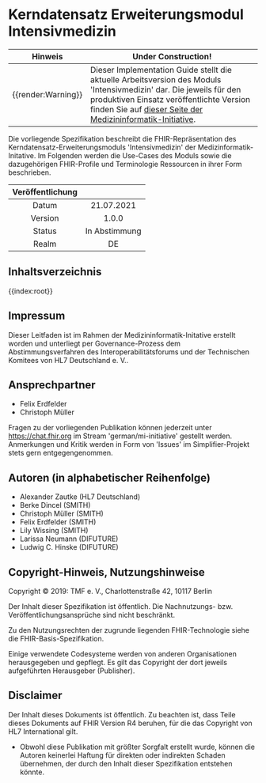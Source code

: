 # Kerndatensatz Erweiterungsmodul Intensivmedizin

| Hinweis | Under Construction! |
|---------|---------------------|
| {{render:Warning}} | Dieser Implementation Guide stellt die aktuelle Arbeitsversion des Moduls 'Intensivmedizin' dar. Die jeweils für den produktiven Einsatz veröffentlichte Version finden Sie auf [dieser Seite der Medizininformatik-Initiative]().|

Die vorliegende Spezifikation beschreibt die FHIR-Repräsentation des Kerndatensatz-Erweiterungsmoduls 'Intensivmedizin' der Medizinformatik-Initative. Im Folgenden werden die Use-Cases des Moduls sowie die dazugehörigen FHIR-Profile und Terminologie Ressourcen in ihrer Form beschrieben.

| Veröffentlichung |            |
|:----------------:|:----------:|
| Datum            | 21.07.2021 |
| Version          | 1.0.0      |
| Status           | In Abstimmung |
| Realm            | DE         |

## Inhaltsverzeichnis
{{index:root}}

## Impressum

Dieser Leitfaden ist im Rahmen der Medizininformatik-Initative erstellt worden und unterliegt per Governance-Prozess dem Abstimmungsverfahren des Interoperabilitätsforums und der Technischen Komitees von HL7 Deutschland e. V..

## Ansprechpartner

* Felix Erdfelder
* Christoph Müller

Fragen zu der vorliegenden Publikation können jederzeit unter https://chat.fhir.org im Stream 'german/mi-initiative' gestellt werden.
<br>
Anmerkungen und Kritik werden in Form von 'Issues' im Simplifier-Projekt stets gern entgegengenommen.

## Autoren (in alphabetischer Reihenfolge)

* Alexander Zautke (HL7 Deutschland)
* Berke Dincel (SMITH)
* Christoph Müller (SMITH)
* Felix Erdfelder (SMITH)
* Lily Wissing (SMITH)
* Larissa Neumann (DIFUTURE)
* Ludwig C. Hinske (DIFUTURE)

## Copyright-Hinweis, Nutzungshinweise

Copyright © 2019: TMF e. V., Charlottenstraße 42, 10117 Berlin 
<br>

Der Inhalt dieser Spezifikation ist öffentlich. Die Nachnutzungs- bzw. Veröffentlichungsansprüche sind nicht beschränkt. 
<br>

Zu den Nutzungsrechten der zugrunde liegenden FHIR-Technologie siehe die FHIR-Basis-Spezifikation. <br>

Einige verwendete Codesysteme werden von anderen Organisationen herausgegeben und gepflegt. Es gilt das Copyright der dort jeweils aufgeführten Herausgeber (Publisher).
<br>

## Disclaimer

Der Inhalt dieses Dokuments ist öffentlich. Zu beachten ist, dass Teile dieses Dokuments auf FHIR Version R4 beruhen, für die das Copyright von HL7 International gilt.

* Obwohl diese Publikation mit größter Sorgfalt erstellt wurde, können die Autoren keinerlei Haftung für direkten oder indirekten Schaden übernehmen, der durch den Inhalt dieser Spezifikation entstehen könnte.

